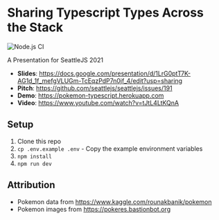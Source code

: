 # Sharing Typescript Types Across the Stack

![Node.js CI](https://github.com/evantahler/pokemon-typescript/workflows/Node.js%20CI/badge.svg)

A Presentation for SeattleJS 2021

- **Slides**: https://docs.google.com/presentation/d/1LrG0ptT7K-AG1d_1f_mefgVLUGm-TcEqzPdP7n0jf_4/edit?usp=sharing
- **Pitch**: https://github.com/seattlejs/seattlejs/issues/191
- **Demo**: https://pokemon-typescript.herokuapp.com
- **Video**: https://www.youtube.com/watch?v=tJtL4LtKQnA

## Setup

1. Clone this repo
2. `cp .env.example .env` - Copy the example environment variables
3. `npm install`
4. `npm run dev`

## Attribution

- Pokemon data from https://www.kaggle.com/rounakbanik/pokemon
- Pokemon images from https://pokeres.bastionbot.org
